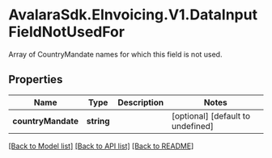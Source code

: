 # AvalaraSdk.EInvoicing.V1.DataInputFieldNotUsedFor
Array of CountryMandate names for which this field is not used.

## Properties

Name | Type | Description | Notes
------------ | ------------- | ------------- | -------------
**countryMandate** | **string** |  | [optional] [default to undefined]

[[Back to Model list]](../../../README.md#documentation-for-models) [[Back to API list]](../../../README.md#documentation-for-api-endpoints) [[Back to README]](../../../README.md)


